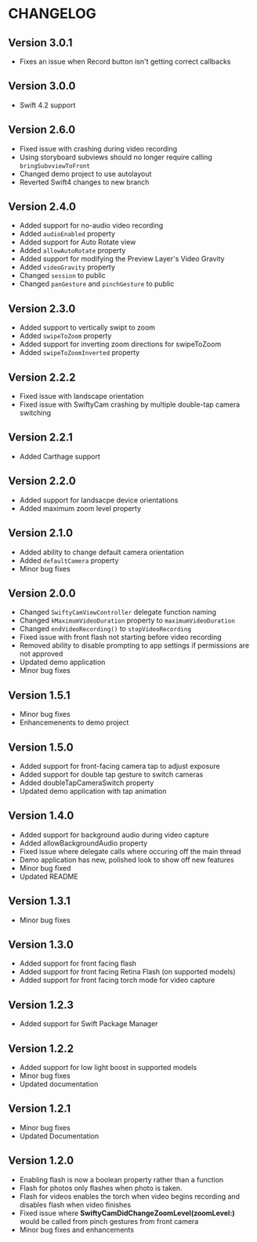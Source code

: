 # CHANGELOG

## Version 3.0.1
- Fixes an issue when Record button isn't getting correct callbacks

## Version 3.0.0
- Swift 4.2 support

## Version 2.6.0
- Fixed issue with crashing during video recording
- Using storyboard subviews should no longer require calling `bringSubvviewToFront`
- Changed demo project to use autolayout
- Reverted Swift4 changes to new branch

## Version 2.4.0
- Added support for no-audio video recording
- Added `audioEnabled` property
- Added support for Auto Rotate view
- Added `allowAutoRotate` property
- Added support for modifying the Preview Layer's Video Gravity
- Added `videoGravity` property
- Changed `session` to public
- Changed `panGesture` and `pinchGesture` to public

## Version 2.3.0
- Added support to vertically swipt to zoom
- Added ```swipeToZoom``` property
- Added support for inverting zoom directions for swipeToZoom
- Added ```swipeToZoomInverted``` property

## Version 2.2.2
- Fixed issue with landscape orientation 
- Fixed issue with SwiftyCam crashing by multiple double-tap camera switching

## Version 2.2.1
- Added Carthage support

## Version 2.2.0
- Added support for landsacpe device orientations
- Added maximum zoom level property

## Version 2.1.0
- Added ability to change default camera orientation
- Added `defaultCamera` property
- Minor bug fixes

## Version 2.0.0
- Changed `SwiftyCamViewController` delegate function naming
- Changed `kMaximumVideoDuration` property to `maximumVideoDuration`
- Changed `endVideoRecording()` to `stopVideoRecording`
- Fixed issue with front flash not starting before video recording
- Removed ability to disable prompting to app settings if permissions are not approved
- Updated demo application
- Minor bug fixes

## Version 1.5.1
- Minor bug fixes
- Enhancemenents to demo project

## Version 1.5.0
- Added support for front-facing camera tap to adjust exposure
- Added support for double tap gesture to switch cameras
- Added doubleTapCameraSwitch property
- Updated demo application with tap animation

## Version 1.4.0
- Added support for background audio during video capture
- Added allowBackgroundAudio property
- Fixed issue where delegate calls where occuring off the main thread
- Demo application has new, polished look to show off new features
- Minor bug fixed
- Updated README

## Version 1.3.1
- Minor bug fixes

## Version 1.3.0
- Added support for front facing flash
- Added support for front facing Retina Flash (on supported models)
- Added support for front facing torch mode for video capture

## Version 1.2.3
- Added support for Swift Package Manager

## Version 1.2.2
- Added support for low light boost in supported models
- Minor bug fixes
- Updated documentation

## Version 1.2.1
- Minor bug fixes
- Updated Documentation

## Version 1.2.0

- Enabling flash is now a boolean property rather than a function
- Flash for photos only flashes when photo is taken.
- Flash for videos enables the torch when video begins recording and disables flash when video finishes
- Fixed issue where **SwiftyCamDidChangeZoomLevel(zoomLevel:)** would be called from pinch gestures from front camera
- Minor bug fixes and enhancements
